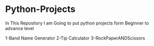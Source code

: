 # Python-Projects
In This Repository I am Going to put python projects form  Beginner to advance level

1-Band Name Generator
2-Tip Calculator
3-RockPaperANDScissors
